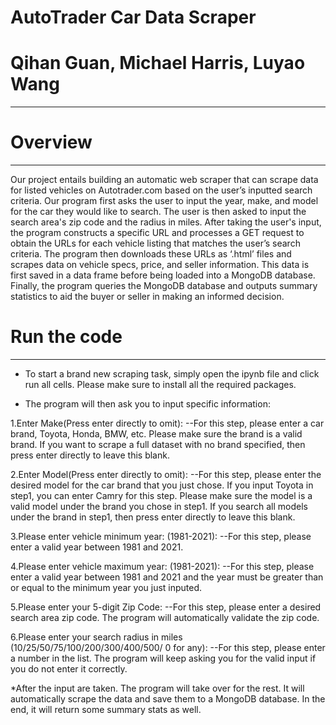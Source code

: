 # AutoTrader Car Data Scraper
# Qihan Guan, Michael Harris, Luyao Wang
----------------------------------------


# Overview
-----------------------------------------
Our project entails building an automatic web scraper that can scrape data for listed vehicles on Autotrader.com 
based on the user’s inputted search criteria. Our program first asks the user to input the year, make, and model 
for the car they would like to search. The user is then asked to input the search area's zip code and the radius 
in miles. After taking the user's input, the program constructs a specific URL and processes a GET request to obtain 
the URLs for each vehicle listing that matches the user’s search criteria. The program then downloads these URLs as 
‘.html’ files and scrapes data on vehicle specs, price, and seller information. This data is first saved in a data frame 
before being loaded into a MongoDB database. Finally, the program queries the MongoDB database and outputs summary 
statistics to aid the buyer or seller in making an informed decision. 

# Run the code
-----------------------------------------
* To start a brand new scraping task, simply open the ipynb file and click run all cells.
  Please make sure to install all the required packages. 

* The program will then ask you to input specific information:

 1.Enter Make(Press enter directly to omit):
   --For this step, please enter a car brand, Toyota, Honda, BMW, etc.
     Please make sure the brand is a valid brand. 
     If you want to scrape a full dataset with no brand specified,
     then press enter directly to leave this blank.

 2.Enter Model(Press enter directly to omit):
   --For this step, please enter the desired model for the car brand
     that you just chose. If you input Toyota in step1, you can
     enter Camry for this step. Please make sure the model is a 
     valid model under the brand you chose in step1.
     If you search all models under the brand in step1, then press enter
     directly to leave this blank.

 3.Please enter vehicle minimum year: (1981-2021):
   --For this step, please enter a valid year between 1981 and 2021.
 
 4.Please enter vehicle maximum year: (1981-2021):
   --For this step, please enter a valid year between 1981 and 2021
     and the year must be greater than or equal to the minimum 
     year you just inputed.

 5.Please enter your 5-digit Zip Code: 
   --For this step, please enter a desired search area zip code.
     The program will automatically validate the zip code.

 6.Please enter your search radius in miles (10/25/50/75/100/200/300/400/500/ 0 for any):
   --For this step, please enter a number in the list. The program will keep
     asking you for the valid input if you do not enter it correctly.

*After the input are taken. The program will take over for the rest.
 It will automatically scrape the data and save them to a MongoDB database.
 In the end, it will return some summary stats as well. 
